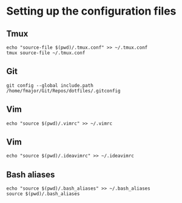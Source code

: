 # Setting up the configuration files

## Tmux 

```
echo "source-file $(pwd)/.tmux.conf" >> ~/.tmux.conf
tmux source-file ~/.tmux.conf
```

## Git

```
git config --global include.path /home/fmajor/Git/Repos/dotfiles/.gitconfig
```

## Vim

```
echo "source $(pwd)/.vimrc" >> ~/.vimrc
```

## Vim

```
echo "source $(pwd)/.ideavimrc" >> ~/.ideavimrc
```

## Bash aliases

```
echo "source $(pwd)/.bash_aliases" >> ~/.bash_aliases
source $(pwd)/.bash_aliases
```
